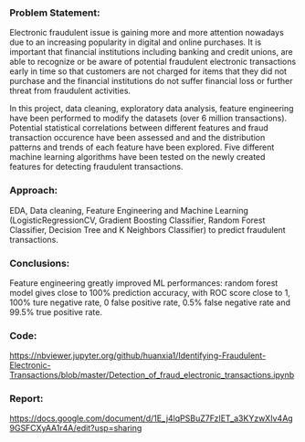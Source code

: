 ### Problem Statement:

Electronic fraudulent issue is gaining more and more attention nowadays due to an increasing popularity in digital and online purchases. It is important that financial institutions including banking and credit unions, are able to recognize or be aware of potential fraudulent electronic transactions early in time so that customers are not charged for items that they did not purchase and the financial institutions do not suffer financial loss or further threat from fraudulent activities.


In this project, data cleaning, exploratory data analysis, feature engineering have been performed to modify the datasets (over 6 million transactions). Potential statistical correlations between different features and fraud transaction occurence have been assessed and and the distribution patterns and trends of each feature have been explored. Five different machine learning algorithms have been tested on the newly created features for detecting fraudulent transactions.

### Approach:

EDA, Data cleaning, Feature Engineering and Machine Learning (LogisticRegressionCV, Gradient Boosting Classifier, Random Forest Classifier, Decision Tree and K Neighbors Classifier) to predict fraudulent transactions.

### Conclusions:

Feature engineering greatly improved ML performances: random forest model gives close to 100% prediction accuracy, with ROC score close to 1, 100% ture negative rate, 0 false positive rate, 0.5% false negative rate and 99.5% true positive rate.

### Code:
https://nbviewer.jupyter.org/github/huanxia1/Identifying-Fraudulent-Electronic-Transactions/blob/master/Detection_of_fraud_electronic_transactions.ipynb

### Report:
https://docs.google.com/document/d/1E_j4lqPSBuZ7FzIET_a3KYzwXIv4Ag9GSFCXyAA1r4A/edit?usp=sharing
